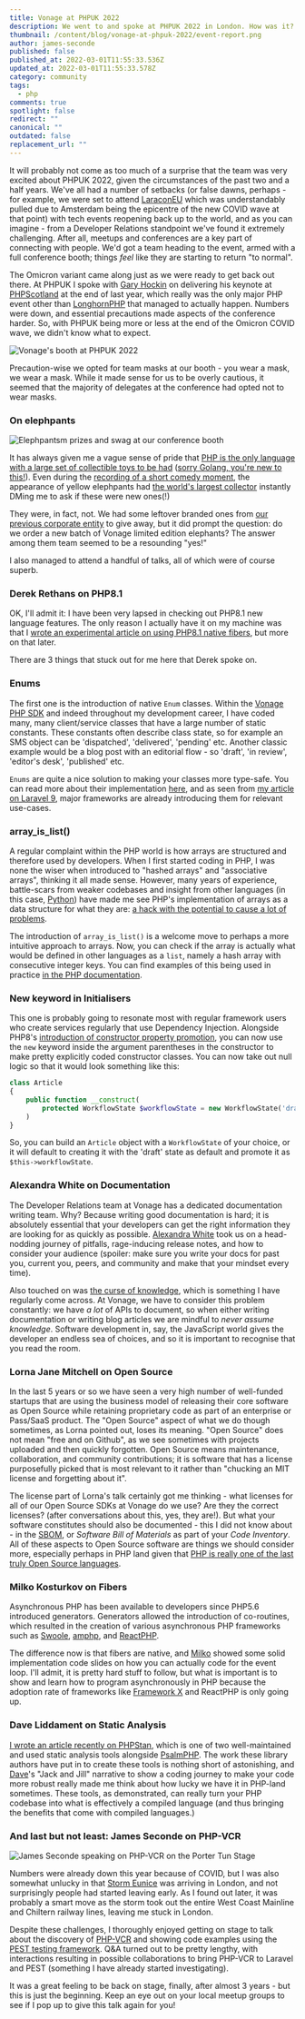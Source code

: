 ```yaml
---
title: Vonage at PHPUK 2022
description: We went to and spoke at PHPUK 2022 in London. How was it?
thumbnail: /content/blog/vonage-at-phpuk-2022/event-report.png
author: james-seconde
published: false
published_at: 2022-03-01T11:55:33.536Z
updated_at: 2022-03-01T11:55:33.578Z
category: community
tags:
  - php
comments: true
spotlight: false
redirect: ""
canonical: ""
outdated: false
replacement_url: ""
---
```

It will probably not come as too much of a surprise that the team was very excited about PHPUK 2022, given the circumstances of the past two and a half years. We've all had a number of setbacks (or false dawns, perhaps - for example, we were set to attend [LaraconEU](https://laracon.eu/online/) which was understandably pulled due to Amsterdam being the epicentre of the new COVID wave at that point) with tech events reopening back up to the world, and as you can imagine - from a Developer Relations standpoint we've found it extremely challenging. After all, meetups and conferences are a key part of connecting with people. We'd got a team heading to the event, armed with a full conference booth; things *feel* like they are starting to return "to normal".

The Omicron variant came along just as we were ready to get back out there. At PHPUK I spoke with [Gary Hockin](https://twitter.com/GeeH) on delivering his keynote at [PHPScotland](https://conference.scotlandphp.co.uk/2021/) at the end of last year, which really was the only major PHP event other than [LonghornPHP](https://www.longhornphp.com/) that managed to actually happen. Numbers were down, and essential precautions made aspects of the conference harder. So, with PHPUK being more or less at the end of the Omicron COVID wave, we didn't know what to expect.

![Vonage's booth at PHPUK 2022](/content/blog/vonage-at-phpuk-2022/vonage.jpeg "Our booth at PHPUK 2022")

Precaution-wise we opted for team masks at our booth - you wear a mask, we wear a mask. While it made sense for us to be overly cautious, it seemed that the majority of delegates at the conference had opted not to wear masks.

### On elephpants

![Elephpantsm prizes and swag at our conference booth](/content/blog/vonage-at-phpuk-2022/pxl_20220218_110235485.jpg)

It has always given me a vague sense of pride that [PHP is the only language with a large set of collectible toys to be had](https://elephpant.me/) ([sorry Golang, you're new to this!](https://gopher.golangmarket.com/)). Even during the [recording of a short comedy moment](https://twitter.com/VonageDev/status/1494615543533477939), the appearance of yellow elephpants had [the world's largest collector](https://twitter.com/asgrim) instantly DMing me to ask if these were new ones(!)

They were, in fact, not. We had some leftover branded ones from [our previous corporate entity](https://www.nojitter.com/vonage-acquires-nexmo-jumps-cpaas) to give away, but it did prompt the question: do we order a new batch of Vonage limited edition elephants? The answer among them team seemed to be a resounding "yes!"

I also managed to attend a handful of talks, all of which were of course superb.

### Derek Rethans on PHP8.1

OK, I'll admit it: I have been very lapsed in checking out PHP8.1 new language features. The only reason I actually have it on my machine was that I [wrote an experimental article on using PHP8.1 native fibers](https://learn.vonage.com/blog/2021/11/12/asyncronous-php-with-revoltphp-vonage-voice-api), but more on that later.

There are 3 things that stuck out for me here that Derek spoke on.

### Enums

The first one is the introduction of native `Enum` classes. Within the [Vonage PHP SDK](https://github.com/Vonage/vonage-php-sdk-core) and indeed throughout my development career, I have coded many, many client/service classes that have a large number of static constants. These constants often describe class state, so for example an SMS object can be 'dispatched', 'delivered', 'pending' etc. Another classic example would be a blog post with an editorial flow - so 'draft', 'in review', 'editor's desk', 'published' etc.

`Enums` are quite a nice solution to making your classes more type-safe. You can read more about their implementation [here](https://www.php.net/manual/en/language.types.enumerations.php), and as seen from [my article on Laravel 9](https://learn.vonage.com/blog/2022/02/25/laravel-9-strap-in/), major frameworks are already introducing them for relevant use-cases.

### array_is_list()

A regular complaint within the PHP world is how arrays are structured and therefore used by developers. When I first started coding in PHP, I was none the wiser when introduced to "hashed arrays" and "associative arrays", thinking it all made sense. However, many years of experience, battle-scars from weaker codebases and insight from other languages (in this case, [Python](https://docs.python.org/3/tutorial/datastructures.html#)) have made me see PHP's implementation of arrays as a data structure for what they are: [a hack with the potential to cause a lot of problems](https://www.youtube.com/watch?v=nNtulOOZ0GY&list=PLAi1rj7b0ApWScH6njlptekH-WjohZ3zs).

The introduction of `array_is_list()` is a welcome move to perhaps a more intuitive approach to arrays. Now, you can check if the array is actually what would be defined in other languages as a `list`, namely a hash array with consecutive integer keys. You can find examples of this being used in practice [in the PHP documentation](https://www.php.net/manual/en/function.array-is-list.php).

### New keyword in Initialisers

This one is probably going to resonate most with regular framework users who create services regularly that use Dependency Injection. Alongside PHP8's [introduction of constructor property promotion](https://wiki.php.net/rfc/constructor_promotion), you can now use the `new` keyword inside the argument parentheses in the constructor to make pretty explicitly coded constructor classes. You can now take out null logic so that it would look something like this:

```php
class Article
{
	public function __construct(
		protected WorkflowState $workflowState = new WorkflowState('draft'),
	)
}
```

So, you can build an `Article` object with a `WorkflowState` of your choice, or it will default to creating it with the 'draft' state as default and promote it as `$this->workflowState`.

### Alexandra White on Documentation

The Developer Relations team at Vonage has a dedicated documentation writing team. Why? Because writing good documentation is hard; it is absolutely essential that your developers can get the right information they are looking for as quickly as possible. [Alexandra White](https://twitter.com/heyawhite) took us on a head-nodding journey of pitfalls, rage-inducing release notes, and how to consider your audience (spoiler: make sure you write your docs for past you, current you, peers, and community and make that your mindset every time).

Also touched on was [the curse of knowledge](https://twitter.com/SecondeJ/status/1494313941496967172), which is something I have regularly come across. At Vonage, we have to consider this problem constantly: we have *a lot* of APIs to document, so when either writing documentation or writing blog articles we are mindful to *never assume knowledge*. Software development in, say, the JavaScript world gives the developer an endless sea of choices, and so it is important to recognise that you read the room.

### Lorna Jane Mitchell on Open Source

In the last 5 years or so we have seen a very high number of well-funded startups that are using the business model of releasing their core software as Open Source while retaining proprietary code as part of an enterprise or Pass/SaaS product. The "Open Source" aspect of what we do though sometimes, as Lorna pointed out, loses its meaning. "Open Source" does not mean "free and on Github", as we see sometimes with projects uploaded and then quickly forgotten. Open Source means maintenance, collaboration, and community contributions; it is software that has a license purposefully picked that is most relevant to it rather than "chucking an MIT license and forgetting about it".

The license part of Lorna's talk certainly got me thinking - what licenses for all of our Open Source SDKs at Vonage do we use? Are they the correct licenses? (after conversations about this, yes, they are!).  But what your software constitutes should also be documented - this I did not know about - in the [SBOM](https://www.whitesourcesoftware.com/sbom/), or *Software Bill of Materials* as part of your *Code Inventory*. All of these aspects to Open Source software are things we should consider more, especially perhaps in PHP land given that [PHP is really one of the last truly Open Source languages](https://www.youtube.com/watch?v=5MYQrmgeIAE).

### Milko Kosturkov on Fibers

Asynchronous PHP has been available to developers since PHP5.6 introduced generators. Generators allowed the introduction of co-routines, which resulted in the creation of various asynchronous PHP frameworks such as [Swoole](https://openswoole.com/), [amphp](https://amphp.org/), and [ReactPHP](https://reactphp.org/).

The difference now is that fibers are native, and [Milko](https://twitter.com/mkosturkov) showed some solid implementation code slides on how you can actually code for the event loop. I'll admit, it is pretty hard stuff to follow, but what is important is to show and learn how to program asynchronously in PHP because the adoption rate of frameworks like [Framework X](https://framework-x.org/) and ReactPHP is only going up.

### Dave Liddament on Static Analysis

[I wrote an article recently on PHPStan](https://learn.vonage.com/blog/2021/11/30/scrub-up-cleaning-your-php-application-with-phpstan/), which is one of two well-maintained and used static analysis tools alongside [PsalmPHP](https://psalm.dev/). The work these library authors have put in to create these tools is nothing short of astonishing, and [Dave](https://twitter.com/DaveLiddament)'s "Jack and Jill" narrative to show a coding journey to make your code more robust really made me think about how lucky we have it in PHP-land sometimes. These tools, as demonstrated, can really turn your PHP codebase into what is effectively a compiled language (and thus bringing the benefits that come with compiled languages.)

### And last but not least: James Seconde on PHP-VCR

![James Seconde speaking on PHP-VCR on the Porter Tun Stage](/content/blog/vonage-at-phpuk-2022/pxl_20220218_145006739.jpg)

Numbers were already down this year because of COVID, but I was also somewhat unlucky in that [Storm Eunice](https://www.bbc.co.uk/news/uk-60426382) was arriving in London, and not surprisingly people had started leaving early. As I found out later, it was probably a smart move as the storm took out the entire West Coast Mainline and Chiltern railway lines, leaving me stuck in London.

Despite these challenges, I thoroughly enjoyed getting on stage to talk about the discovery of [PHP-VCR](https://github.com/php-vcr/php-vcr) and showing code examples using the [PEST testing framework](https://pestphp.com/). Q&A turned out to be pretty lengthy, with interactions resulting in possible collaborations to bring PHP-VCR to Laravel and PEST (something I have already started investigating).

It was a great feeling to be back on stage, finally, after almost 3 years - but this is just the beginning. Keep an eye out on your local meetup groups to see if I pop up to give this talk again for you!